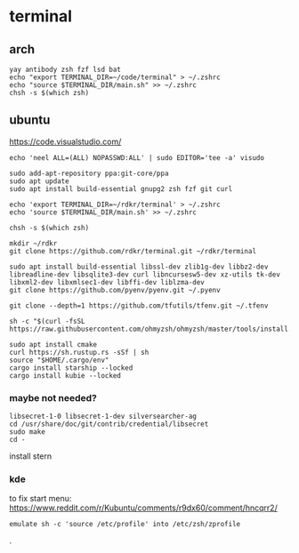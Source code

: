 # terminal

## arch

```
yay antibody zsh fzf lsd bat
echo "export TERMINAL_DIR=~/code/terminal" > ~/.zshrc
echo "source $TERMINAL_DIR/main.sh" >> ~/.zshrc
chsh -s $(which zsh)
```

## ubuntu

https://code.visualstudio.com/

```
echo 'neel ALL=(ALL) NOPASSWD:ALL' | sudo EDITOR='tee -a' visudo

sudo add-apt-repository ppa:git-core/ppa
sudo apt update
sudo apt install build-essential gnupg2 zsh fzf git curl

echo 'export TERMINAL_DIR=~/rdkr/terminal' > ~/.zshrc
echo 'source $TERMINAL_DIR/main.sh' >> ~/.zshrc

chsh -s $(which zsh)

mkdir ~/rdkr
git clone https://github.com/rdkr/terminal.git ~/rdkr/terminal

sudo apt install build-essential libssl-dev zlib1g-dev libbz2-dev libreadline-dev libsqlite3-dev curl libncursesw5-dev xz-utils tk-dev libxml2-dev libxmlsec1-dev libffi-dev liblzma-dev
git clone https://github.com/pyenv/pyenv.git ~/.pyenv

git clone --depth=1 https://github.com/tfutils/tfenv.git ~/.tfenv

sh -c "$(curl -fsSL https://raw.githubusercontent.com/ohmyzsh/ohmyzsh/master/tools/install.sh)"

sudo apt install cmake
curl https://sh.rustup.rs -sSf | sh
source "$HOME/.cargo/env"
cargo install starship --locked
cargo install kubie --locked
```

### maybe not needed?

```
libsecret-1-0 libsecret-1-dev silversearcher-ag
cd /usr/share/doc/git/contrib/credential/libsecret
sudo make
cd -

```

install stern

### kde

to fix start menu: https://www.reddit.com/r/Kubuntu/comments/r9dx60/comment/hncqrr2/

```
emulate sh -c 'source /etc/profile' into /etc/zsh/zprofile
```

.
